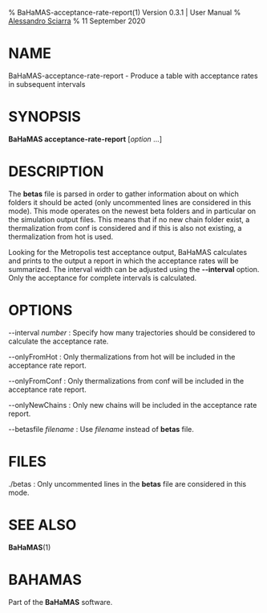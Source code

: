 % BaHaMAS-acceptance-rate-report(1) Version 0.3.1 | User Manual
% [Alessandro Sciarra](sciarra@itp.uni-frankfurt.de)
% 11 September 2020

# NAME

BaHaMAS-acceptance-rate-report - Produce a table with acceptance rates in subsequent intervals

# SYNOPSIS

**BaHaMAS acceptance-rate-report** [*option* ...]

# DESCRIPTION

The **betas** file is parsed in order to gather information about on which folders it should be acted (only uncommented lines are considered in this mode).
This mode operates on the newest beta folders and in particular on the simulation output files.
This means that if no new chain folder exist, a thermalization from conf is considered and if this is also not existing, a thermalization from hot is used.

Looking for the Metropolis test acceptance output, BaHaMAS calculates and prints to the output a report in which the acceptance rates will be summarized.
The interval width can be adjusted using the **\--interval** option.
Only the acceptance for complete intervals is calculated.

# OPTIONS

\--interval *number*
:   Specify how many trajectories should be considered to calculate the acceptance rate.

\--onlyFromHot
:   Only thermalizations from hot will be included in the acceptance rate report.

\--onlyFromConf
:   Only thermalizations from conf will be included in the acceptance rate report.

\--onlyNewChains
:   Only new chains will be included in the acceptance rate report.

\--betasfile *filename*
:   Use *filename* instead of **betas** file.

# FILES

./betas
:   Only uncommented lines in the **betas** file are considered in this mode.

# SEE ALSO

**BaHaMAS**(1)

# BAHAMAS

Part of the **BaHaMAS** software.
